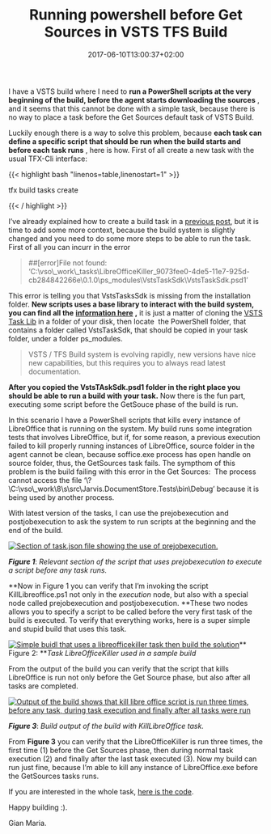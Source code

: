 ﻿---
title: "Running powershell before Get Sources in VSTS  TFS Build"
description: ""
date: 2017-06-10T13:00:37+02:00
draft: false
tags: [build]
categories: [Tfs]
---
I have a VSTS build where I need to  **run a PowerShell scripts at the very beginning of the build, before the agent starts downloading the sources** , and it seems that this cannot be done with a simple task, because there is no way to place a task before the Get Sources default task of VSTS Build.

Luckily enough there is a way to solve this problem, because **each task can define a specific script that should be run when the build starts and before each task runs** , here is how. First of all create a new task with the usual TFX-Cli interface:

{{< highlight bash "linenos=table,linenostart=1" >}}


tfx build tasks create

{{< / highlight >}}

I’ve already explained how to create a build task in a [previous post](http://www.codewrecks.com/blog/index.php/2016/03/17/writing-a-custom-task-for-build-vnext/), but it is time to add some more context, because the build system is slightly changed and you need to do some more steps to be able to run the task. First of all you can incurr in the error

> ##[error]File not found: ‘C:\vso\\_work\\_tasks\LibreOfficeKiller\_9073fee0-4de5-11e7-925d-cb284842266e\0.1.0\ps\_modules\VstsTaskSdk\VstsTaskSdk.psd1’

This error is telling you that VstsTasksSdk is missing from the installation folder.  **New scripts uses a base library to interact with the build system, you can find all the** [**information here**](https://github.com/Microsoft/vsts-task-lib/blob/master/powershell/Docs/Consuming.md) **,** it is just a matter of cloning the [VSTS Task Lib](https://github.com/Microsoft/vsts-task-lib) in a folder of your disk, then locate  the PowerShell folder, that contains a folder called VstsTaskSdk, that should be copied in your task folder, under a folder ps\_modules.

> VSTS / TFS Build system is evolving rapidly, new versions have nice new capabilities, but this requires you to always read latest documentation.

 **After you copied the VstsTAskSdk.psd1 folder in the right place you should be able to run a build with your task.** Now there is the fun part, executing some script before the GetSouce phase of the build is run.

In this scenario I have a PowerShell scripts that kills every instance of LibreOffice that is running on the system. My build runs some integration tests that involves LibreOffice, but if, for some reason, a previous execution failed to kill properly running instances of LibreOffice, source folder in the agent cannot be clean, because soffice.exe process has open handle on source folder, thus, the GetSources task fails. The sympthom of this problem is the build failing with this error in the Get Sources:  The process cannot access the file ‘\\?\C:\vso\\_work\8\s\src\Jarvis.DocumentStore.Tests\bin\Debug’ because it is being used by another process.

With latest version of the tasks, I can use the prejobexecution and postjobexecution to ask the system to run scripts at the beginning and the end of the build.

[![Section of task.json file showing the use of prejobexecution.](https://www.codewrecks.com/blog/wp-content/uploads/2017/06/image_thumb-1.png "Relevant section of the script that uses prejobexecution to execute a script before any task runs.")](https://www.codewrecks.com/blog/wp-content/uploads/2017/06/image-1.png)

 ***Figure 1***: *Relevant section of the script that uses prejobexecution to execute a script before any task runs.*

**Now in Figure 1 you can verify that I’m invoking the script KillLibreoffice.ps1 not only in the *execution* node, but also with a special node called prejobexecution and postjobexecution. **These two nodes allows you to specify a script to be called before the very first task of the build is executed. To verify that everything works, here is a super simple and stupid build that uses this task.

[![Simple buidl that uses a libreofficekiller task then build the solution](https://www.codewrecks.com/blog/wp-content/uploads/2017/06/image_thumb-2.png "Task LibreOfficeKiller used in a sample build")](https://www.codewrecks.com/blog/wp-content/uploads/2017/06/image-2.png)** Figure 2: ***Task LibreOfficeKiller used in a sample build*

From the output of the build you can verify that the script that kills LibreOffice is run not only before the Get Source phase, but also after all tasks are completed.

[![Output of the build shows that kill libre office script is run three times, before any task, during task execution and finally after all tasks were run](https://www.codewrecks.com/blog/wp-content/uploads/2017/06/image_thumb-3.png "Build output shows correct execution of scripts")](https://www.codewrecks.com/blog/wp-content/uploads/2017/06/image-3.png)

 ***Figure 3***: *Build output of the build with KillLibreOffice task.*

From  **Figure 3** you can verify that the LibreOfficeKiller is run three times, the first time (1) before the Get Sources phase, then during normal task execution (2) and finally after the last task executed (3). Now my build can run just fine, because I’m able to kill any instance of LibreOffice.exe before the GetSources tasks runs.

If you are interested in the whole task, [here is the code](https://1drv.ms/u/s!AvPVMcA4v48okvY_TAHc6HCw0MM8bg).

Happy building :).

Gian Maria.
